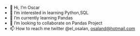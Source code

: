- 👋 Hi, I’m Oscar
- 👀 I’m interested in learning Python,SQL
- 🌱 I’m currently learning Pandas
- 💞️ I’m looking to collaborate on Pandas Project
- 📫 How to reach me  twitter @el_osalan, osaland@hotmail.com

<!---
oscarahe/oscarahe is a ✨ special ✨ repository because its `README.md` (this file) appears on your GitHub profile.
You can click the Preview link to take a look at your changes.
--->
